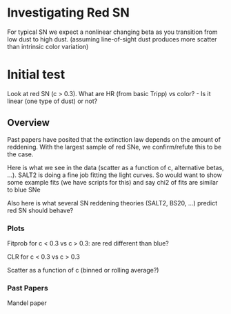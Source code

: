 # Investigating Red SN


For typical SN we expect a nonlinear changing beta as you transition from low dust to high dust. (assuming line-of-sight dust produces more scatter than intrinsic color variation)


# Initial test

Look at red SN (c > 0.3). What are HR (from basic Tripp) vs color? - Is it linear (one type of dust) or not?


## Overview

Past papers have posited that the extinction law depends on the amount of reddening.  With the largest sample of red SNe, we confirm/refute this to be the case.

Here is what we see in the data (scatter as a function of c, alternative betas, ...). 
SALT2 is doing a fine job fitting the light curves. So would want to show some example fits (we have scripts for this) and say chi2 of fits are similar to blue SNe

Also here is what several SN reddening theories (SALT2, BS20, ...) predict red SN should behave?

### Plots

Fitprob for c < 0.3 vs c > 0.3: are red different than blue?

CLR for c < 0.3 vs c > 0.3

Scatter as a function of c (binned or rolling average?)


### Past Papers

Mandel paper